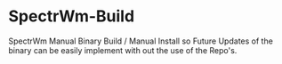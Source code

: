 # SpectrWm-Build
SpectrWm Manual Binary Build / Manual Install so Future Updates of the binary can be easily implement with out the use of the Repo's.

